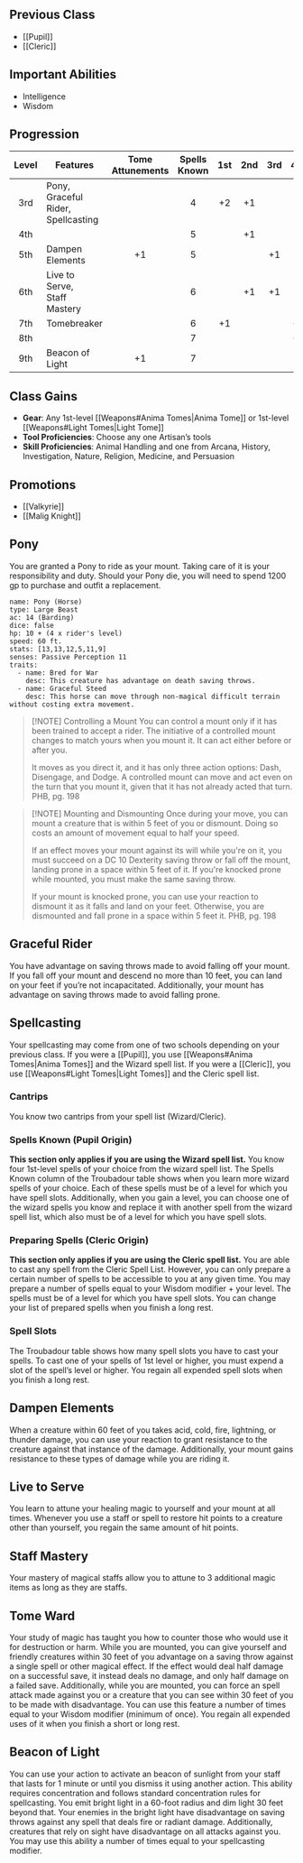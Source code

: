 ## Previous Class
- [[Pupil]]
- [[Cleric]]
## Important Abilities
- Intelligence
- Wisdom
## Progression
| Level | Features                                  | Tome Attunements | Spells Known | 1st | 2nd | 3rd | 4th | 5th |
| :---: | ----------------------------------------- | :--------------: | :----------: | :-: | :-: | :-: | :-: | :-: |
|  3rd  | Pony, <br>Graceful Rider,<br>Spellcasting |                  |      4       | +2  | +1  |     |     |     |
|  4th  |                                           |                  |      5       |     | +1  |     |     |     |
|  5th  | Dampen Elements                           |        +1        |      5       |     |     | +1  |     |     |
|  6th  | Live to Serve, <br>Staff Mastery          |                  |      6       |     | +1  | +1  |     |     |
|  7th  | Tomebreaker                               |                  |      6       | +1  |     |     | +1  |     |
|  8th  |                                           |                  |      7       |     |     |     | +1  |     |
|  9th  | Beacon of Light                           |        +1        |      7       |     |     |     |     | +1  |
## Class Gains
- **Gear**: Any 1st-level [[Weapons#Anima Tomes|Anima Tome]] or 1st-level [[Weapons#Light Tomes|Light Tome]]
- **Tool Proficiencies**: Choose any one Artisan’s tools
- **Skill Proficiencies**:  Animal Handling and one from Arcana, History, Investigation, Nature, Religion, Medicine, and Persuasion
## Promotions
- [[Valkyrie]]
- [[Malig Knight]]
## Pony
You are granted a Pony to ride as your mount. Taking care of it is your responsibility and duty. Should your Pony die, you will need to spend 1200 gp to purchase and outfit a replacement.

```statblock
name: Pony (Horse)
type: Large Beast
ac: 14 (Barding)
dice: false
hp: 10 + (4 x rider's level)
speed: 60 ft.
stats: [13,13,12,5,11,9]
senses: Passive Perception 11
traits:
  - name: Bred for War
    desc: This creature has advantage on death saving throws.
  - name: Graceful Steed
    desc: This horse can move through non-magical difficult terrain without costing extra movement.
```

> [!NOTE] Controlling a Mount
> You can control a mount only if it has been trained to accept a rider. The initiative of a controlled mount changes to match yours when you mount it. It can act either before or after you.
> 
> It moves as you direct it, and it has only three action options: Dash, Disengage, and Dodge. A controlled mount can move and act even on the turn that you mount it, given that it has not already acted that turn.
> PHB, pg. 198

> [!NOTE] Mounting and Dismounting
> Once during your move, you can mount a creature that is within 5 feet of you or dismount. Doing so costs an amount of movement equal to half your speed.
> 
> If an effect moves your mount against its will while you're on it, you must succeed on a DC 10 Dexterity saving throw or fall off the mount, landing prone in a space within 5 feet of it. If you're knocked prone while mounted, you must make the same saving throw.
> 
> If your mount is knocked prone, you can use your reaction to dismount it as it falls and land on your feet. Otherwise, you are dismounted and fall prone in a space within 5 feet it.
> PHB, pg. 198

## Graceful Rider
You have advantage on saving throws made to avoid falling off your mount. If you fall off your mount and descend no more than 10 feet, you can land on your feet if you’re not incapacitated.
Additionally, your mount has advantage on saving throws made to avoid falling prone.
## Spellcasting
Your spellcasting may come from one of two schools depending on your previous class.
If you were a [[Pupil]], you use [[Weapons#Anima Tomes|Anima Tomes]] and the Wizard spell list.
If you were a [[Cleric]], you use [[Weapons#Light Tomes|Light Tomes]] and the Cleric spell list.
### Cantrips
You know two cantrips from your spell list (Wizard/Cleric).
### Spells Known (Pupil Origin)
**This section only applies if you are using the Wizard spell list.** 
You know four 1st-level spells of your choice from the wizard spell list.
The Spells Known column of the Troubadour table shows when you learn more wizard spells of your choice. Each of these spells must be of a level for which you have spell slots. 
Additionally, when you gain a level, you can choose one of the wizard spells you know and replace it with another spell from the wizard spell list, which also must be of a level for which you have spell slots.
### Preparing Spells (Cleric Origin)
**This section only applies if you are using the Cleric spell list.** 
You are able to cast any spell from the Cleric Spell List.
However, you can only prepare a certain number of spells to be accessible to you at any given time. You may prepare a number of spells equal to your Wisdom modifier + your level.
The spells must be of a level for which you have spell slots. You can change your list of prepared spells when you finish a long rest.
### Spell Slots
The Troubadour table shows how many spell slots you have to cast your spells. To cast one of your spells of 1st level or higher, you must expend a slot of the spell’s level or higher. You regain all expended spell slots when you finish a long rest. 
## Dampen Elements
When a creature within 60 feet of you takes acid, cold, fire, lightning, or thunder damage, you can
use your reaction to grant resistance to the creature against that instance of the damage.
Additionally, your mount gains resistance to these types of damage while you are riding it.
## Live to Serve
You learn to attune your healing magic to yourself and your mount at all times.
Whenever you use a staff or spell to restore hit points to a creature other than yourself, you regain the same amount of hit points.
## Staff Mastery
Your mastery of magical staffs allow you to attune to 3 additional magic items as long as they are staffs.
## Tome Ward
Your study of magic has taught you how to counter those who would use it for destruction or harm.
While you are mounted, you can give yourself and friendly creatures within 30 feet of you advantage on a saving throw against a single spell or other magical effect. If the effect would deal half damage on a successful save, it instead deals no damage, and only half damage on a failed save.
Additionally, while you are mounted, you can force an spell attack made against you or a creature that you can see within 30 feet of you to be made with disadvantage.
You can use this feature a number of times equal to your Wisdom modifier (minimum of once). You regain all expended uses of it when you finish a short or long rest.
## Beacon of Light
You can use your action to activate an beacon of sunlight from your staff that lasts for 1 minute or
until you dismiss it using another action. This ability requires concentration and follows standard concentration rules for spellcasting.
You emit bright light in a 60-foot radius and dim light 30 feet beyond that. Your enemies in the bright light have disadvantage on saving throws against any spell that deals fire or radiant damage. Additionally, creatures that rely on sight have disadvantage on all attacks against you.
You may use this ability a number of times equal to your spellcasting modifier.